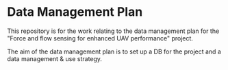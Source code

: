 # Data Management Plan

This repository is for the work relating to the data management plan for the "Force and flow sensing for enhanced UAV performance" project.

The aim of the data management plan is to set up a DB for the project and a data management & use strategy.
